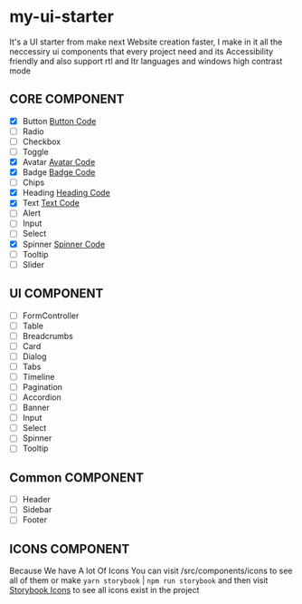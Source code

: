 # my-ui-starter

It's a UI starter from make next Website creation faster, I make in it all the neccessiry ui components that every project need and its Accessibility friendly and also support rtl and ltr languages and windows high contrast mode

## CORE COMPONENT

- [x] Button [Button Code](https://github.com/HamzaAmar/ui_lego/tree/main/src/components/core/button)
- [ ] Radio
- [ ] Checkbox
- [ ] Toggle
- [x] Avatar [Avatar Code](https://github.com/HamzaAmar/ui_lego/tree/main/src/components/core/avatar)
- [x] Badge [Badge Code](https://github.com/HamzaAmar/ui_lego/tree/main/src/components/core/badge)
- [ ] Chips
- [x] Heading [Heading Code](https://github.com/HamzaAmar/ui_lego/tree/main/src/components/core/heading)
- [x] Text [Text Code](https://github.com/HamzaAmar/ui_lego/tree/main/src/components/core/text)
- [ ] Alert
- [ ] Input
- [ ] Select
- [x] Spinner [Spinner Code](https://github.com/HamzaAmar/ui_lego/tree/main/src/components/core/spinner)
- [ ] Tooltip
- [ ] Slider

## UI COMPONENT

- [ ] FormController
- [ ] Table
- [ ] Breadcrumbs
- [ ] Card
- [ ] Dialog
- [ ] Tabs
- [ ] Timeline
- [ ] Pagination
- [ ] Accordion
- [ ] Banner
- [ ] Input
- [ ] Select
- [ ] Spinner
- [ ] Tooltip

## Common COMPONENT

- [ ] Header
- [ ] Sidebar
- [ ] Footer

## ICONS COMPONENT

Because We have A lot Of Icons You can visit /src/components/icons to see all of them or make `yarn storybook` | `npm run storybook` and then visit [Storybook Icons](https://localhost:6006) to see all icons exist in the project
